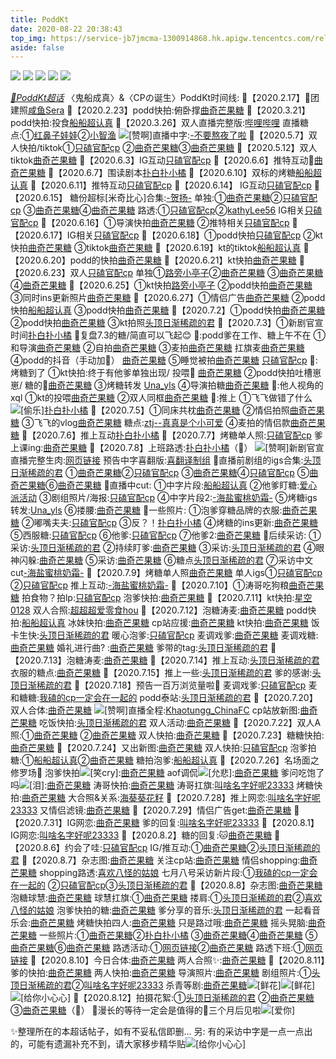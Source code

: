 ```yaml
---
title: PoddKt
date: 2020-08-22 20:38:43
top_img: https://service-jb7jmcma-1300914868.hk.apigw.tencentcs.com/release/onemanager/header%20(3).png
aside: false
---
```

![](https://service-jb7jmcma-1300914868.hk.apigw.tencentcs.com/release/onemanager/header%20(1).png)
![](https://service-jb7jmcma-1300914868.hk.apigw.tencentcs.com/release/onemanager/header%20(2).png)
![](https://service-jb7jmcma-1300914868.hk.apigw.tencentcs.com/release/onemanager/header%20(3).png)
![](https://service-jb7jmcma-1300914868.hk.apigw.tencentcs.com/release/onemanager/header%20(4).png)
![](https://service-jb7jmcma-1300914868.hk.apigw.tencentcs.com/release/onemanager/post.png)

[*💎PoddKt超话*](https://huati.weibo.com/k/PoddKt)
〈鬼船成真〉&〈CPの诞生〉PoddKt时间线:
🔹【2020.2.17】🐔团建照[咸鱼Sera](https://t.cn/A6LqD61u)
🔸【2020.2.23】podd快拍:俯卧撑[曲奇芒果糖](https://t.cn/A6L7Hw03)
🔸【2020.3.21】podd快拍:投食[船船超认真](https://t.cn/A6Lqk8eC)
🔹【2020.3.26】双人直播完整版:[哔哩哔哩](https://t.cn/A6L7Hw0g)
         直播糖点:①[红鼻子娃娃](https://t.cn/A6LqD61B)②[小智渔](https://t.cn/A6LqD613)
         ![[赞啊]](https://img.t.sinajs.cn/t4/appstyle/expression/ext/normal/00/lxhzan_thumb.gif)直播中字:[-不要熬夜了啦](https://t.cn/A6UJMAbE)
🔸【2020.5.7】双人快拍/tiktok①[只磕官配cp](https://t.cn/A6L7Hw0u)
         ②[曲奇芒果糖](https://t.cn/A6L7HwOh)③[曲奇芒果糖](https://t.cn/A6L7RTB5)
🔹【2020.5.12】双人tiktok[曲奇芒果糖](https://t.cn/A6L7Hw0r)
🔸【2020.6.3】IG互动[只磕官配cp](https://t.cn/A6LIkcM1)
🔸【2020.6.6】推特互动💋[曲奇芒果糖](https://t.cn/A6L7HwOP)
🔹【2020.6.7】围读剧本[扑白扑小橘](https://t.cn/A6L7Hw0s)
🔹【2020.6.10】双标的烤糖[船船超认真](https://t.cn/A6LqlgwF)
🔸【2020.6.11】推特互动[只磕官配cp](https://t.cn/A6L7Hw0B)
🔹【2020.6.14】 IG互动[只磕官配cp](https://t.cn/A6LqlgA7)
🔹【2020.6.15】 糖份超标[米奇比心]合集:[-贺扬-](https://t.cn/A6LqlgAw)
          单独:①[曲奇芒果糖](https://t.cn/A6Lqlgwk)②[只磕官配cp](https://t.cn/A6LqlgAz)
          ③[曲奇芒果糖](https://t.cn/A6LqlgAP)④[曲奇芒果糖](https://t.cn/A6Lqlgws)
          路透:①[只磕官配cp](https://t.cn/A6LqlgAZ)②[kathyLee56](https://t.cn/A6L9ijId)
          IG相关[只磕官配cp](https://t.cn/A6LIkcMm)
🔸【2020.6.16】①导演快拍[曲奇芒果糖](https://t.cn/A6LclcLt)
          ②推特相关[只磕官配cp](https://t.cn/A6LIkcMu)
🔹【2020.6.17】IG相关[只磕官配cp](https://t.cn/A6LMZgHb)
🔸【2020.6.18】①podd快拍[只磕官配cp](https://t.cn/A6LiihEx)
         ②kt快拍[曲奇芒果糖](https://t.cn/A6LiihEi)
         ③tiktok[曲奇芒果糖](https://t.cn/A6LiihEM)
🔹【2020.6.19】kt的tiktok[船船超认真](https://t.cn/A6LiihE6)
🔸【2020.6.20】podd的快拍[曲奇芒果糖](https://t.cn/A6L9iKfy)
🔹【2020.6.21】kt快拍[曲奇芒果糖](https://t.cn/A6LW8PUp)
🔸【2020.6.23】双人[只磕官配cp](https://t.cn/A6LYrg5z)
         单独①[路旁小亭子](https://t.cn/A6LYrg5L)②[曲奇芒果糖](https://t.cn/A6LYrg5w)
         ③[曲奇芒果糖](https://t.cn/A6LYrg57)④[曲奇芒果糖](https://t.cn/A6LYrg52)
🔹【2020.6.25】①kt快拍[路旁小亭子](https://t.cn/A6Ln7xD2)
         ②podd快拍[曲奇芒果糖](https://t.cn/A6Ln7xD4)
         ③同时ins更新照片[曲奇芒果糖](https://t.cn/A6Ln7xDA)
🔸【2020.6.27】①情侣广告[曲奇芒果糖](https://t.cn/A6Lrb9yK)
         ②podd快拍[船船超认真](https://t.cn/A6Lrb9yN)
         ③podd快拍[曲奇芒果糖](https://t.cn/A6Lrb9yo)
🔸【2020.7.2】①podd快拍[曲奇芒果糖](https://t.cn/A6yAG5qy)
         ②podd快拍[曲奇芒果糖](https://t.cn/A6yAG5q5)
         ③kt拍照[头顶日渐稀疏的君](https://t.cn/A6yAG5qb)
🔹【2020.7.3】①新剧官宣时间[扑白扑小橘](https://t.cn/A6yAG5qq)
    💞复盘7.3的糖/简直可以飞起😊
         💫:podd爹在工作、糖上午不在
         ①和导演[曲奇芒果糖](https://t.cn/A6y2YSc5)
         ②自拍[曲奇芒果糖](https://t.cn/A6y2YScL)
         ③麦拍[曲奇芒果糖](https://t.cn/A6y2YScV)
          扛旗麦[曲奇芒果糖](https://t.cn/A6yLMRcp)
         ④podd的抖音（手动加🌟）
              [曲奇芒果糖](https://t.cn/A6y2YScw)
         ⑤睡觉被拍[曲奇芒果糖](https://t.cn/A6y2YScb)
              [只磕官配cp](https://t.cn/A6y2BW3n)
         💫: 烤糖到了
         ①kt快拍:终于有他爹单独出现/
         投喂🤣 [曲奇芒果糖](https://t.cn/A6y2YScq)
         ②podd快拍吐槽崽崽/
         糖的👀[曲奇芒果糖](https://t.cn/A6y2YSc2)
         ③烤糖转发 [Una_yls](https://t.cn/A6y2YScG)
         ④导演拍糖[曲奇芒果糖](https://t.cn/A6y2YScA)
         💫:他人视角的xql
         ①kt的投喂[曲奇芒果糖](https://t.cn/A6y2YScy)
         ②双人同框[曲奇芒果糖](https://t.cn/A6y2YScU)
         💫:推上
        ①飞飞做错了什么![[偷乐]](https://img.t.sinajs.cn/t4/appstyle/expression/ext/normal/fa/lxhtouxiao_thumb.gif)[扑白扑小橘](https://t.cn/A6y2YSc4)
🔸【2020.7.5】①同床共枕[曲奇芒果糖](https://t.cn/A6ybb7xD)
        ②情侣拍照[曲奇芒果糖](https://t.cn/A6ybb7xk)
        ③飞飞的vlog[曲奇芒果糖](https://t.cn/A6ybb7JP)
               糖点:[ztj--真真是个小可爱](https://t.cn/A6ybb7xs)
        ④麦拍的情侣款[曲奇芒果糖](https://t.cn/A6ybb7Jv)
🔹【2020.7.6】推上互动[扑白扑小橘](https://t.cn/A6y5P3H4)
🔸【2020.7.7】烤糖单人照:[只磕官配cp](https://t.cn/A6yfumJQ)
            爹上课ing:[曲奇芒果糖](https://t.cn/A6yfumJB)
🔹【2020.7.8】上班路透:[扑白扑小橘](https://t.cn/A6yfumJp)（🌟）
         ![[赞啊]](https://img.t.sinajs.cn/t4/appstyle/expression/ext/normal/00/lxhzan_thumb.gif)新剧官宣直播完整生肉:[网页链接](https://t.cn/A6yfumJ3)
         预告中字喜翻版:[喜翻译制组](https://t.cn/A6yf5A3d)
         💫直播前剧组的igs合集:[头顶日渐稀疏的君](https://t.cn/A6yfumJ1)
         ①[曲奇芒果糖](https://t.cn/A6yfumJT)②[只磕官配cp](https://t.cn/A6yfumJO)
         ③[曲奇芒果糖](https://t.cn/A6yfumJ0)④[只磕官配cp](https://t.cn/A6yfumJm)
         ⑤[曲奇芒果糖](https://t.cn/A6yfumJE)⑥[曲奇芒果糖](https://t.cn/A6yfumJ8)
        💫直播中cut:
         ①中字片段:[船船超认真](https://t.cn/A6yfumJR)
         ②他爹盯糖:[爱心派活动](https://t.cn/A6yfumJu)
         ③剧组照片/海报:[只磕官配cp](https://t.cn/A6yfumJN)
         ④中字片段2:[-海盐蜜桃奶霜-](https://t.cn/A6yfumJH)
         ⑤烤糖igs转发:[Una_yls](https://t.cn/A6yfumJl)
         ⑥搂腰:[曲奇芒果糖](https://t.cn/A6yfumJW)
         💫一些照片:
         ①泡爹穿糖品牌的衣服:[曲奇芒果糖](https://t.cn/A6yfumJj)
         ②嘟嘴夫夫:[只磕官配cp](https://t.cn/A6yfumio)
         ③反？！[扑白扑小橘](https://t.cn/A6yfumiX)
         ④烤糖的ins更新:[曲奇芒果糖](https://t.cn/A6yfumiC)
         ⑤西服糖:[只磕官配cp](https://t.cn/A6yfumia)
         ⑥他爹:[只磕官配cp](https://t.cn/A6yfumi0)
         ⑦他爹2:[曲奇芒果糖](https://t.cn/A6yfumil)
         💫后续采访:
         ①采访:[头顶日渐稀疏的君](https://t.cn/A6yfumi6)
         ②持续盯爹:[曲奇芒果糖](https://t.cn/A6yfumij)
         ③采访:[头顶日渐稀疏的君](https://t.cn/A6yfumip)
         ④眼神闪躲:[曲奇芒果糖](https://t.cn/A6yfumiN)
         ⑤采访:[曲奇芒果糖](https://t.cn/A6yfumiK)
         ⑥糖点[头顶日渐稀疏的君](https://t.cn/A6yxeKNV)
         ⑦采访中文cut[-海盐蜜桃奶霜-](https://t.cn/A6yM1FbW)
🔸【2020.7.9】烤糖单人照[曲奇芒果糖](https://t.cn/A6yxeKN6)
         单人igs①[只磕官配cp](https://t.cn/A6yxeKNc)
         ②[只磕官配cp](https://t.cn/A6yxeKNJ)
         推上互动:[-海盐蜜桃奶霜-](https://t.cn/A6UfoaP8)
🔹【2020.7.10】①涛哥吃狗粮[曲奇芒果糖](https://t.cn/A6yxeKNI)
         拍食物？拍lp:[只磕官配cp](https://t.cn/A6UZxWpL)
         泡爹快拍:[曲奇芒果糖](https://t.cn/A6ymHfgE)
🔸【2020.7.11】kt快拍:[星空0128](https://t.cn/A6ymHfgT)
         双人合照:[超超超爱零食hou](https://t.cn/A6ymHfgB)
🔹【2020.7.12】泡糖涛麦:[曲奇芒果糖](https://t.cn/A6ymHfgj)
         podd快拍:[船船超认真](https://t.cn/A6ymHfgr)
         冰妹快拍:[曲奇芒果糖](https://t.cn/A6ymHfgm)
         cp站应援:[曲奇芒果糖](https://t.cn/A6ymHfgd)
         kt快拍:[曲奇芒果糖](https://t.cn/A6ymHfet)
        饭卡生快:[头顶日渐稀疏的君](https://t.cn/A6ymHfgR)
        暖心泡爹:[只磕官配cp](https://t.cn/A6UvNjir)
        麦调戏爹:[曲奇芒果糖](https://t.cn/A6ymHfg0)
        麦调戏糖:[曲奇芒果糖](https://t.cn/A6ymHfgn)
        婚礼进行曲? :[曲奇芒果糖](https://t.cn/A6yoMPt7)
        爹带的tag:[头顶日渐稀疏的君](https://t.cn/A6ymHfg3)
🔹【2020.7.13】泡糖涛麦:[曲奇芒果糖](https://t.cn/A6ymHfgg)
🔸【2020.7.14】推上互动:[头顶日渐稀疏的君](https://t.cn/A6ymHfgH)
        衣服的糖点:[曲奇芒果糖](https://t.cn/A6ymHfgY)
🔸【2020.7.15】推上一些:[头顶日渐稀疏的君](https://t.cn/A6ymHfgk)
        爹的感谢:[头顶日渐稀疏的君](https://t.cn/A6UfoaPQ)
🔹【2020.7.18】预告一百万浏览量啦🎉
        麦调戏爹:[只磕官配cp](https://t.cn/A6ymHfg1)
        麦和糖糖:[我磕的cp一定会在一起的](https://t.cn/A6ymHfgQ)
        podd泰站:[头顶日渐稀疏的君](https://t.cn/A6ymHfgu)
🔹【2020.7.20】双人合体:[曲奇芒果糖](https://t.cn/A6ymlcRt)
         ![[赞啊]](https://img.t.sinajs.cn/t4/appstyle/expression/ext/normal/00/lxhzan_thumb.gif)直播全程:[Khaotungg_ChinaFC](https://t.cn/A6yrAKHy)
         cp站放新图:[曲奇芒果糖](https://t.cn/A6ymlcRx)
         吃饭快拍:[头顶日渐稀疏的君](https://t.cn/A6ymlcRM)
         双人活动:[曲奇芒果糖](https://t.cn/A6ymlcRq)
🔸【2020.7.22】双人A照:①[曲奇芒果糖](https://t.cn/A6yBjuBp)
         ②[曲奇芒果糖](https://t.cn/A6yBjuBW)
         双人快拍:[曲奇芒果糖](https://t.cn/A6yBjuB0)
🔹【2020.7.23】糖糖快拍:[曲奇芒果糖](https://t.cn/A6ygPGK1)
🔸【2020.7.24】又出新图:[曲奇芒果糖](https://t.cn/A6yDIIqQ)
         双人快拍:[只磕官配cp](https://t.cn/A6yDIIqR)
         泡爹拍糖:①[船船超认真](https://t.cn/A6yDIIqH)②[曲奇芒果糖](https://t.cn/A6yDIIq8)
         糖拍泡爹:[船船超认真](https://t.cn/A6yDIIqT)
🔹【2020.7.26】名场面之修罗场🌟
        泡爹快拍![[笑cry]](https://img.t.sinajs.cn/t4/appstyle/expression/ext/normal/4a/2018new_xiaoku_thumb.png):[曲奇芒果糖](https://t.cn/A6UvNKKX)
        aof调侃![[允悲]](https://img.t.sinajs.cn/t4/appstyle/expression/ext/normal/83/2018new_kuxiao_org.png):[曲奇芒果糖](https://t.cn/A6ysprDP)
        爹问吃饱了吗![[泪]](https://img.t.sinajs.cn/t4/appstyle/expression/ext/normal/6e/2018new_leimu_org.png):[曲奇芒果糖](https://t.cn/A6UvNKKM)
        涛哥快拍:[曲奇芒果糖](https://t.cn/A6UvNKKS)
        涛哥扛旗:[叫啥名字好呢23333](https://t.cn/A6UvNKKa)
        烤糖快拍:[曲奇芒果糖](https://t.cn/A6UvNKKx)
        大合照&关系:[海葵葵花籽](https://t.cn/A6UvNKKi)
🔸【2020.7.28】推上网恋:[叫啥名字好呢23333](https://t.cn/A6UZch4a)
        又情侣滤镜:[曲奇芒果糖](https://t.cn/A6UZch4S)
🔹【2020.7.29】情侣广告get:[曲奇芒果糖](https://t.cn/A6U2wxoQ)
🔸【2020.7.31】IG网恋:[曲奇芒果糖](https://t.cn/A6Uytw3O)
         爹的回复:[叫啥名字好呢23333](https://t.cn/A6U4MhCi)
🔹【2020.8.1】IG网恋:[叫啥名字好呢23333](https://t.cn/A6UbPyk3)
🔸【2020.8.2】糖的回复:🐱[曲奇芒果糖](https://t.cn/A6U5CJbf)
🔹【2020.8.6】约会了哇:[只磕官配cp](https://t.cn/A6UJIDBt)
         IG/推互动:①[曲奇芒果糖](https://t.cn/A6UJIDB5)②[头顶日渐稀疏的君](https://t.cn/A6UJIDBq)
🔸【2020.8.7】杂志图:[曲奇芒果糖](https://t.cn/A6UXtoA6)
        关注cp站:[曲奇芒果糖](https://t.cn/A6UXtoAX)
        情侣shopping:[曲奇芒果糖](https://t.cn/A6UXtoAo)
        shopping路透:[喜欢八怪的姑娘](https://t.cn/A6UXtoAi)
        七月八号采访新片段:①[我磕的cp一定会在一起的](https://t.cn/A6UXtoAW)
        ②[只磕官配cp](https://t.cn/A6UXtoAK)③[头顶日渐稀疏的君](https://t.cn/A6UXtoAC)
🔹【2020.8.8】杂志图:[曲奇芒果糖](https://t.cn/A6UXtoAS)
        泡糖球慧:[曲奇芒果糖](https://t.cn/A6UaglTw)
        球慧扛旗:①[曲奇芒果糖](https://t.cn/A6UXdX66)
        搂肩:①[头顶日渐稀疏的君](https://t.cn/A6UaglYu)②[喜欢八怪的姑娘](https://t.cn/A6UaglYD)
        泡爹快拍的糖:[曲奇芒果糖](https://t.cn/A6UaglYs)
        爹分享的音乐:[头顶日渐稀疏的君](https://t.cn/A6US7fjM)
        一起看音乐会:[曲奇芒果糖](https://t.cn/A6UaglY8)
        烤糖快拍四人:[曲奇芒果糖](https://t.cn/A6UaglY3)
        只是路过哦:[曲奇芒果糖](https://t.cn/A6UaglYR)
        摇头晃脑:[曲奇芒果糖](https://t.cn/A6UaglTv)
        一些照片:①[曲奇芒果糖](https://t.cn/A6UaglYr)②[扑白扑小橘](https://t.cn/A6UaglY1)
        ③[曲奇芒果糖](https://t.cn/A6UaglYe)④[曲奇芒果糖](https://t.cn/A6UaglYm)
        ⑤[曲奇芒果糖](https://t.cn/A6UaglYB)⑥[曲奇芒果糖](https://t.cn/A6UagkI0)
        路透活动:①[网页链接](https://t.cn/A6UaglYk)②[曲奇芒果糖](https://t.cn/A6UaglYd)
        路透下班:①[网页链接](https://t.cn/A6UaglYE)
🔸【2020.8.10】今日合体:[曲奇芒果糖](https://t.cn/A6UpqZml)
        两人合照✨:[曲奇芒果糖](https://t.cn/A6UpqZmY)
🔹【2020.8.11】爹的快拍:[曲奇芒果糖](https://t.cn/A6UpqZmN)
        两人快拍:[曲奇芒果糖](https://t.cn/A6UpqZm0)
        导演照片:[曲奇芒果糖](https://t.cn/A6UpqZmp)
        剧组照片:①[头顶日渐稀疏的君](https://t.cn/A6UpqZmW)②[叫啥名字好呢23333](https://t.cn/A6UpTyae)
        杀青等剧:[曲奇芒果糖](https://t.cn/A6UpqZmO)![[鲜花]](https://img.t.sinajs.cn/t4/appstyle/expression/ext/normal/d4/2018new_xianhua_org.png)![[鲜花]](https://img.t.sinajs.cn/t4/appstyle/expression/ext/normal/d4/2018new_xianhua_org.png)![[给你小心心]](https://img.t.sinajs.cn/t4/appstyle/expression/ext/normal/ca/qixi2018_xiaoxinxin_org.png)
🔸【2020.8.12】拍摄花絮:①[头顶日渐稀疏的君](https://t.cn/A6UpVUKP)
        ②[曲奇芒果糖](https://t.cn/A6UpSW2Z)③[曲奇芒果糖](https://t.cn/A6UpTyag)（🌟）
💫漫长的等待一定会是值得的🤗三个月后见啦![[爱你]](https://img.t.sinajs.cn/t4/appstyle/expression/ext/normal/f6/2018new_aini_org.png)

✨整理所在的本超话帖子，如有不妥私信即删…
另: 有的采访中字是一点一点出的，可能有遗漏补充不到，请大家移步精华贴![[给你小心心]](https://img.t.sinajs.cn/t4/appstyle/expression/ext/normal/ca/qixi2018_xiaoxinxin_org.png)